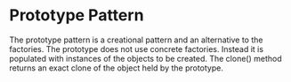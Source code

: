 Prototype Pattern
=================

The prototype pattern is a creational pattern and an alternative to
the factories. The prototype does not use concrete factories.  Instead
it is populated with instances of the objects to be created.  The
clone() method returns an exact clone of the object held by the
prototype.
